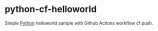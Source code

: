 # python-cf-helloworld

Simple [Python](https://www.python.org/) helloworld sample with Github Actions workflow cf push.
